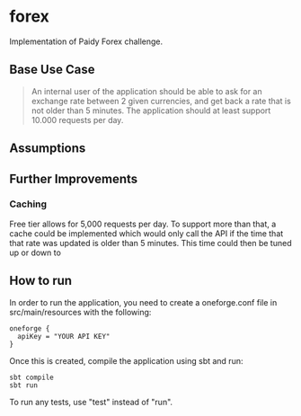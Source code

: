 # forex
Implementation of Paidy Forex challenge.

## Base Use Case
> An internal user of the application should be able to ask for an exchange rate between 2 given currencies, and get back a rate that is not older than 5 minutes. The application should at least support 10.000 requests per day.

## Assumptions


## Further Improvements
### Caching
Free tier allows for 5,000 requests per day. To support more than that, a cache could
be implemented which would only call the API if the time that that rate was updated is 
older than 5 minutes. This time could then be tuned up or down to 


## How to run
In order to run the application, you need to create a oneforge.conf file in 
src/main/resources with the following:

```hocon
oneforge {
  apiKey = "YOUR API KEY"
}
```

Once this is created, compile the application using sbt and run:

```
sbt compile
sbt run
```

To run any tests, use "test" instead of "run".
